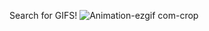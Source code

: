 
Search for GIFS!
![Animation-ezgif com-crop](https://github.com/TristanCC/giphy-search/assets/24985711/7c2f50ea-c503-4769-a618-ac210ed3a13d)
